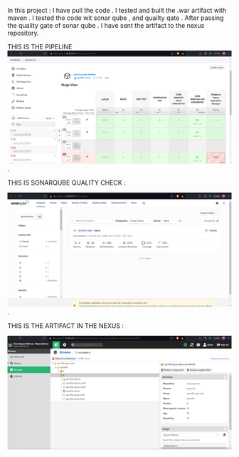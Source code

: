 In this project :
  I have pull the code .
  I tested and built the .war artifact  with maven .
  I tested the code wit sonar qube , and quailty qate . After passing the quality gate of sonar qube . I have sent the artifact to the nexus repository.

  THIS IS THE PIPELINE 
  ![pipeline](./images/pipeline.png ).

  THIS IS SONARQUBE QUALITY CHECK :

  ![SONARQUBE](./images/sonar.png).

  THIS IS THE ARTIFACT IN THE NEXUS :

  ![NEXUS](./images/nexus.png)

  
